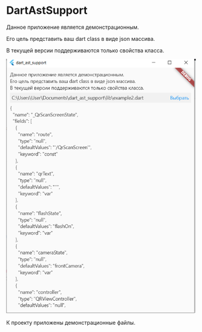 # DartAstSupport

Данное приложение является демонстрационным.

Его цель представить ваш dart class в виде json массива.

В текущей версии поддерживаются только свойства класса.

![Пример просмотра](image.png)

К проекту приложены демонстрационные файлы.
